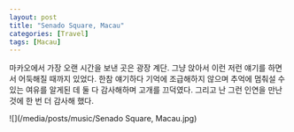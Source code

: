 ```yaml
---
layout: post
title: "Senado Square, Macau"
categories: [Travel]
tags: [Macau]
---
```


마카오에서 가장 오랜 시간을 보낸 곳은 광장 계단. 그냥 앉아서 이런 저런 얘기를 하면서 어둑해질 때까지 있었다. 한참 얘기하다 기억에 조급해하지 않으며 추억에 멈춰설 수 있는 여유를 알게된 데 둘 다 감사해하며 고개를 끄덕였다. 그리고 난 그런 인연을 만난 것에 한 번 더 감사해 했다.  

![](/media/posts/music/Senado Square, Macau.jpg)
